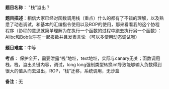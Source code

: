 **题目名称**： "栈"溢出？

**题目描述**：相信大家已经对函数调用栈（重点）什么的都有了不错的理解，以及熟悉了动态调试，和基本的汇编指令使用以及ROP的使用，那来看看我的这个协程程序（协程的意思就简单理解为在执行一个函数的过程中跑去执行另一个函数）：Alibc和Bob似乎在一起报数并且发表言论 （可以多使用动态调试哦）

**题目难度**：中等

**考点**： 保护全开，需要泄露“栈”地址，text地址，实际与canary无关；函数调用栈，栈，溢出关键内容，调试，long long强制类型转换int导致能够输入负数得到很大的值从而去溢出，ROP，“栈”迁移，系统调用，无沙盒

**备注**：无